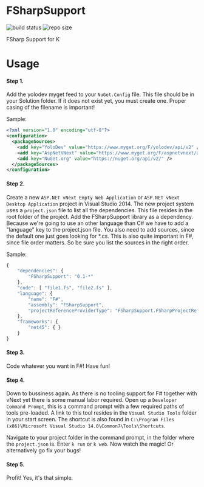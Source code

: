 FSharpSupport
=============
![build status](http://img.shields.io/appveyor/ci/Alxandr/fsharpsupport-117.svg?style=flat)
![repo size](https://reposs.herokuapp.com/?path=YoloDev/FSharpSupport&style=flat)

FSharp Support for K

Usage
===
#### Step 1.
Add the yolodev myget feed to your `NuGet.Config` file. This file should be in your Solution folder. If it does not exist yet, you must create one. Proper casing of the filename is important! 

Sample:

```xml
<?xml version="1.0" encoding="utf-8"?>
<configuration>
  <packageSources>
    <add key="YoloDev" value="https://www.myget.org/F/yolodev/api/v2" />
    <add key="AspNetVNext" value="https://www.myget.org/F/aspnetvnext/api/v2" />
    <add key="NuGet.org" value="https://nuget.org/api/v2/" />
  </packageSources>
</configuration>
```

#### Step 2.
Create a new `ASP.NET vNext Empty Web Application` or `ASP.NET vNext Desktop Application` project in Visual Studio 2014. The new project system uses a `project.json` file to list all the dependencies. This file resides in the root folder of the project. Add the FSharpSupport library as a dependency. Because we're going to use an other language than C# we have to add a "language" key to the project.json file. You also need to add sources, since the default one just goes looking for *.cs. This is also quite important in F#, since file order matters. So be sure you list the sources in the right order. 

Sample:

```js
{
    "dependencies": {
        "FSharpSupport": "0.1-*"
    },
    "code": [ "file1.fs", "file2.fs" ],
    "language": {
        "name": "F#",
        "assembly": "FSharpSupport",
        "projectReferenceProviderType": "FSharpSupport.FSharpProjectReferenceProvider"
    },
    "frameworks": {
        "net45": { }
    }
}
```

#### Step 3.
Code whatever you want in F#! Have fun!

#### Step 4.
Down to bussiness again. As there is no tooling support for F# together with vNext yet there is some manual labor required. Open up a `Developer Command Prompt`, this is a command prompt with a few required paths of tools pre-loaded. A link to this tool resides in the `Visual Studio Tools` folder in your start screen. The shortcut is also found in `C:\Program Files (x86)\Microsoft Visual Studio 14.0\Common7\Tools\Shortcuts`.

Navigate to your project folder in the command prompt, in the folder where the `project.json` is. Enter `k run` or `k web`. Now watch the magic! Or alternatively go fix your bugs!

#### Step 5.
Profit! Yes, it's that simple.
